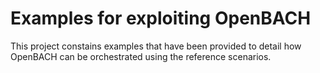 Examples for exploiting OpenBACH
==================================================

This project constains examples that have been provided to detail how OpenBACH can be orchestrated using the reference scenarios.

